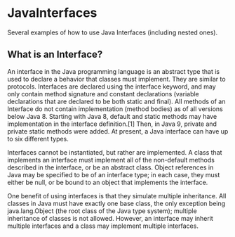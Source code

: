 # JavaInterfaces
Several examples of how to use Java Interfaces (including nested ones).

## What is an Interface?
An interface in the Java programming language is an abstract type that is used to declare a behavior that classes must implement. They are similar to protocols. Interfaces are declared using the interface keyword, and may only contain method signature and constant declarations (variable declarations that are declared to be both static and final). All methods of an Interface do not contain implementation (method bodies) as of all versions below Java 8. Starting with Java 8, default and static methods may have implementation in the interface definition.[1] Then, in Java 9, private and private static methods were added. At present, a Java interface can have up to six different types.

Interfaces cannot be instantiated, but rather are implemented. A class that implements an interface must implement all of the non-default methods described in the interface, or be an abstract class. Object references in Java may be specified to be of an interface type; in each case, they must either be null, or be bound to an object that implements the interface.

One benefit of using interfaces is that they simulate multiple inheritance. All classes in Java must have exactly one base class, the only exception being java.lang.Object (the root class of the Java type system); multiple inheritance of classes is not allowed. However, an interface may inherit multiple interfaces and a class may implement multiple interfaces.
